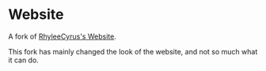 # Website

A fork of [RhyleeCyrus's Website](https://github.com/RhyleeCyrus/RhyleeCyrus.github.io).

This fork has mainly changed the look of the website, and not so much what it can do.

